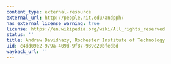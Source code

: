 ```yaml
---
content_type: external-resource
external_url: http://people.rit.edu/andpph/
has_external_license_warning: true
license: https://en.wikipedia.org/wiki/All_rights_reserved
status: ''
title: Andrew Davidhazy, Rochester Institute of Technology
uid: c4dd09e2-979a-409d-9f87-939c20bfedbd
wayback_url: ''
---
```

